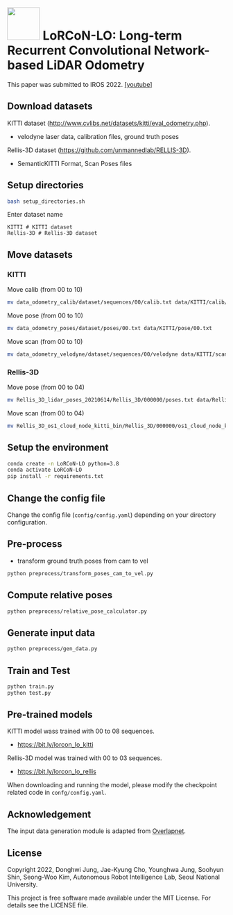 # <img src="https://user-images.githubusercontent.com/73815549/157867543-bc994b16-5dda-4e30-bcff-55c522c91f50.png" width=75/> LoRCoN-LO: Long-term Recurrent Convolutional Network-based LiDAR Odometry
This paper was submitted to IROS 2022. [[youtube]](https://youtu.be/_Ld58Rn_y-s)
## Download datasets
KITTI dataset (http://www.cvlibs.net/datasets/kitti/eval_odometry.php).
- velodyne laser data, calibration files, ground truth poses

Rellis-3D dataset (https://github.com/unmannedlab/RELLIS-3D).
- SemanticKITTI Format, Scan Poses files

## Setup directories
```bash
bash setup_directories.sh
```
Enter dataset name
```
KITTI # KITTI dataset
Rellis-3D # Rellis-3D dataset
```

## Move datasets
### KITTI
Move calib (from 00 to 10)
```bash
mv data_odometry_calib/dataset/sequences/00/calib.txt data/KITTI/calib/00.txt
```
Move pose (from 00 to 10)
```bash
mv data_odometry_poses/dataset/poses/00.txt data/KITTI/pose/00.txt
```
Move scan (from 00 to 10)
```bash
mv data_odometry_velodyne/dataset/sequences/00/velodyne data/KITTI/scan/00/
```

### Rellis-3D
Move pose (from 00 to 04)
```bash
mv Rellis_3D_lidar_poses_20210614/Rellis_3D/000000/poses.txt data/Rellis-3D/pose/00.txt
```
Move scan (from 00 to 04)
```bash
mv Rellis_3D_os1_cloud_node_kitti_bin/Rellis_3D/000000/os1_cloud_node_kitti_bin data/Rellis-3D/scan/00/
```

## Setup the environment
```bash
conda create -n LoRCoN-LO python=3.8
conda activate LoRCoN-LO
pip install -r requirements.txt
```

## Change the config file
Change the config file (`config/config.yaml`) depending on your directory configuration.

## Pre-process
- transform ground truth poses from cam to vel
```bash
python preprocess/transform_poses_cam_to_vel.py
```

## Compute relative poses
```bash
python preprocess/relative_pose_calculator.py
```

## Generate input data
```bash
python preprocess/gen_data.py
```

## Train and Test
```bash
python train.py
python test.py
```

## Pre-trained models
KITTI model wass trained with 00 to 08 sequences.

- https://bit.ly/lorcon_lo_kitti

Rellis-3D model was trained with 00 to 03 sequences.

- https://bit.ly/lorcon_lo_rellis

When downloading and running the model, please modify the checkpoint related code in `confg/config.yaml`.

## Acknowledgement
The input data generation module is adapted from [Overlapnet](https://github.com/PRBonn/OverlapNet).

## License

Copyright 2022, Donghwi Jung, Jae-Kyung Cho, Younghwa Jung, Soohyun Shin, Seong-Woo Kim, Autonomous Robot Intelligence Lab, Seoul National University.

This project is free software made available under the MIT License. For details see the LICENSE file.
